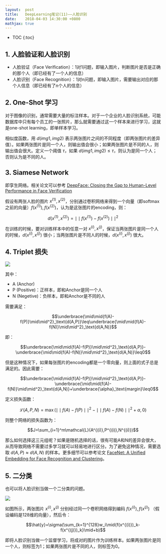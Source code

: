 ```yaml
---
layout:  post
title:   DeepLearning笔记(11)——人脸识别
date:    2018-04-03 14:30:00 +0800
mathjax: true
---
```


* TOC
{:toc}

## 1. 人脸验证和人脸识别

- 人脸验证（Face Verification）：1对1问题，即输入图片，判断图片是否是正确的那个人（即已经有了一个人的信息）
- 人脸识别（Face Recognition）：1对n问题，即输入图片，需要输出对应的那个人信息（即已经有了n个人的信息）

## 2. One-Shot 学习

对于图像的识别，通常需要大量的标注样本。对于一个企业的人脸识别系统，可能数据库中只有每个员工的一张照片，那么就需要通过这一个样本来进行学习，这就是one-shot learning，即单样本学习。

相似度函数，用 $d(img1,img2)$ 表示两张图片之间的不同程度（即两张图片的差异值）。如果两张图片是同一个人，则输出值会很小；如果两张图片是不同的人，则输出值会很大。定义一个阈值 $\tau$，如果 $d(img1,img2)\leq\tau$，则认为是同一个人；否则认为是不同的人。

## 3. Siamese Network

即孪生网络。相关论文可以参考 [DeepFace: Closing the Gap to Human-Level Performance in Face Verification](https://www.cv-foundation.org/openaccess/content_cvpr_2014/papers/Taigman_DeepFace_Closing_the_2014_CVPR_paper.pdf)

假设有两张人脸的图片 $x^{(1)},x^{(2)}$，分别通过卷积网络来得到一个向量（即softmax之前的向量）$f(x^{(1)}),f(x^{(2)})$，认为是这张图片的encoding，则：

$$d(x^{(1)},x^{(2)})=\mid\mid{f(x^{(1)})-f(x^{(2)})}\mid\mid^2$$

在训练的时候，要对训练样本中的任意一对 $x^{(i)},x^{(j)}$，保证当两张图片是同一个人的时候，$d(x^{(i)},x^{(j)})$ 很小；当两张图片是不同人的时候，$d(x^{(i)},x^{(j)})$ 很大。

## 4. Triplet 损失

![]({{site.baseurl}}/assets/img/2018/04/03/11-1.png)

其中：

- A (Anchor)
- P (Positive)：正样本，即和Anchor是同一个人
- N (Negetive)：负样本，即和Anchor是不同的人

需要满足：

$$\underbrace{\mid\mid{f(A)-f(P)}\mid\mid^2}_\text{d(A,P)}\leq\underbrace{\mid\mid{f(A)-f(N)}\mid\mid^2}_\text{d(A,N)}$$

即：

$$\underbrace{\mid\mid{f(A)-f(P)}\mid\mid^2}_\text{d(A,P)}-\underbrace{\mid\mid{f(A)-f(N)}\mid\mid^2}_\text{d(A,N)}\leq0$$

但是这种情况下，如果每张图片的encoding都是一个零向量，则上面的式子总是满足的。因此需要：

$$\underbrace{\mid\mid{f(A)-f(P)}\mid\mid^2}_\text{d(A,P)}-\underbrace{\mid\mid{f(A)-f(N)}\mid\mid^2}_\text{d(A,N)}+\underbrace{\alpha}_\text{margin}\leq0$$

定义损失函数：

$$\mathcal{L}(A,P,N)=\max(\mid\mid{f(A)-f(P)}\mid\mid^2-\mid\mid{f(A)-f(N)}\mid\mid^2+\alpha,0)$$

则整个网络的损失函数为：

$$J=\sum_{i=1}^m\mathcal{L}(A^{(i)},P^{(i)},N^{(i)})$$

那么如何选择这三元组呢？如果是随机选择的话，很有可能A和N的差异会很大，从而导致网络不需要过多学习就可以轻易地进行区分。为了避免这种情况，需要选取 $d(A,P)\approx d(A,N)$ 的样本。更多细节可以参考论文 [FaceNet: A Unified Embedding for Face Recognition and Clustering](https://arxiv.org/abs/1503.03832)。

## 5. 二分类

也可以将人脸识别当做一个二分类的问题。

![]({{site.baseurl}}/assets/img/2018/04/03/11-2.png)

如图所示，两张图片 $x^{(i)},x^{(j)}$ 分别经过同一个卷积网络得到编码 $f(x^{(i)}),f(x^{(j)})$ （假设编码是128维的向量），然后令：

$$\hat{y}=\sigma(\sum_{k=1}^{128}w_i\mid{f(x^{(i)})_k-f(x^{(j)})_k}\mid+b)$$

即将人脸识别当做一个监督学习，将成对的图片作为训练样本。如果两张图片是同一个人，则标签为1；如果两张图片是不同的人，则标签为0。